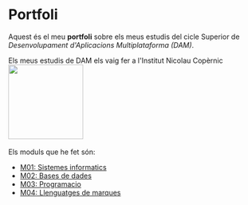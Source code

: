# Portfoli

Aquest és el meu **portfoli** sobre els meus estudis del cicle Superior de *Desenvolupament d'Aplicacions Multiplataforma (DAM)*.

Els meus estudis de DAM els vaig fer a l'Institut Nicolau Copèrnic<br>
<img src="https://copernic.cat/images/logos/logo-header.png" width="150"/><br><br>
Els moduls que he fet són:

- [M01: Sistemes informatics](https://github.com/albertogp2001/Portfoli/tree/main/MODULS/DAM/M01%20-%20Sistemes%20Informatics)
- [M02: Bases de dades](https://github.com/albertogp2001/Portfoli/tree/main/MODULS/DAM/M02%20-%20Base%20de%20dades)
- [M03: Programacio](https://github.com/albertogp2001/Portfoli/tree/main/MODULS/DAM/M03%20-%20Programacio)
- [M04: Llenguatges de marques](https://github.com/albertogp2001/Portfoli/tree/main/MODULS/DAM/M04%20-%20Llenguatge%20de%20marques)
